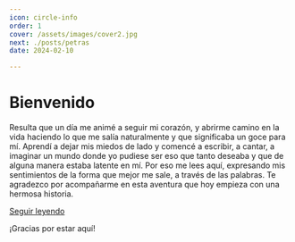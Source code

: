 ```yaml
---
icon: circle-info
order: 1
cover: /assets/images/cover2.jpg
next: ./posts/petras
date: 2024-02-10

---
```


# Bienvenido

Resulta que un día me animé a seguir mi corazón, y abrirme camino en la vida haciendo lo que me salía naturalmente y que significaba un goce para mí. Aprendí a dejar mis miedos de lado y comencé a escribir, a cantar, a imaginar un mundo donde yo pudiese ser eso que tanto deseaba y que de alguna manera estaba latente en mí. Por eso me lees aquí, expresando mis sentimientos de la forma que mejor me sale, a través de las palabras. Te agradezco por acompañarme en esta aventura que hoy empieza con una hermosa historia.

<a v-if="false" href="../bienvenido.html">Seguir leyendo</a>
<!-- more -->

¡Gracias por estar aquí!
